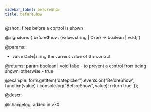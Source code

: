 ```yaml
---
sidebar_label: beforeShow
title: beforeShow
---          
```


@short: fires before a control is shown

@signature: {'beforeShow: (value: string | Date) => boolean | void;'} 

@params:
- value     Date|string     the current value of the control

@returns:
param   boolean | void     false - to prevent a control from being shown, otherwise - true


@example:
form.getItem("datepicker").events.on("BeforeShow", function(value) {
    console.log("BeforeShow", value);
    return true;
});



@descr:

@changelog: added in v7.0
